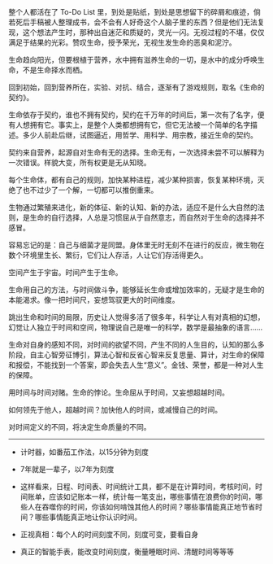 整个人都活在了 To-Do List 里，到处是贴纸，到处是思想留下的碎屑和痕迹，倘若死后手稿被人整理成书，会不会有人好奇这个人脑子里的东西？但是他们无法复现，这个想法产生时，那种出自迷茫和质疑的，灵光一闪。无视过程的不堪，仅仅满足于结果的光彩。赞叹生命，授予荣光，无视生发生命的恶臭和泥泞。

生命趋向阳光，但要根植于营养，水中拥有滋养生命的一切，是水中的成分呼唤生命，不是生命择水而栖。


回到初始，回到营养所在，实验、对抗、结合，逐渐有了游戏规则，取名《生命的契约》。

生命依存于契约，谁也不拥有契约，契约在千万年的时间后，第一次有了名字，便有人想拥有它。事实上，是整个人类都想拥有它，但它无法被一个简单的名字描述。多少人前赴后继，试图逼近，用哲学、用科学、用宗教，接近生命的契约。

契约来自营养，起源自对生命有无的选择。生命无有，一次选择未尝不可以解释为一次错误。样貌大变，所有权更是无从知晓。

每个生命体，都有自己的规则，加快某种进程，减少某种损害，恢复某种环境，灭绝了也不过少了一个解，一切都可以推倒重来。

生物通过繁殖来进化，新的体征、新的认知、新的办法，适应不是什么大自然的法则，是生命的自行选择，人总是习惯屈从于自然意志，而自然对于生命的选择并不感冒。

容易忘记的是：自己与细菌才是同盟。身体里无时无刻不在进行的反应，微生物在数个环境里生长、繁衍，它们让人存活，人让它们存活得更久。

空间产生于宇宙。时间产生于生命。

生命用自己的方法，与时间做斗争，能够延长生命或增加效率的，无疑才是生命的本能渴求。像一把时间尺，妄想驾驭更大的时间维度。

跳出生命和时间的局限，历史让人觉得多活了很多年，科学让人有对真相的幻想，幻觉让人独立于时间和空间，物理说自己是唯一的科学，数学是最抽象的语言……

生命对自身的感知不同，对时间的欲望不同，产生不同的人生目的，认知的那么多阶段，自主心智旁征博引，算法心智和反省心智来反复思量、算计，对生命的保障和报偿，不能找到一个答案，即会失去人生“意义”。金钱、荣誉，都是一种对人生的保障。

用时间与时间对赌。生命的悖论。生命屈从于时间，又妄想超越时间。

如何领先于他人，超越时间？加快他人的时间，或减慢自己的时间。

对时间定义的不同，将决定生命质量的不同。

---

- 计时器，如番茄工作法，以15分钟为刻度

- 7年就是一辈子，以7年为刻度

- 这样看来，日程、时间表、时间统计工具，都不是在计算时间，考核时间，时间账单，应该如记账本一样，统计每一笔支出，哪些事情在浪费你的时间，哪些人在吞噬你的时间，你该如何啃蚀其他人的时间？哪些事情能真正地节省时间？哪些事情能真正地让你认识时间。

- 正视真相：每个人的时间刻度不同，刻度可变，要看自身

- 真正的智能手表，能改变时间刻度，衡量睡眠时间、清醒时间等等等

  ​

